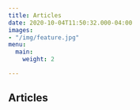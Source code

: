 ```yaml
---
title: Articles
date: 2020-10-04T11:50:32.000-04:00
images:
- "/img/feature.jpg"
menu:
  main:
    weight: 2

---
```

## Articles